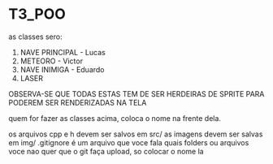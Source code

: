 # T3_POO

as classes sero:
1. NAVE PRINCIPAL - Lucas
2. METEORO		  - Victor
3. NAVE INIMIGA   - Eduardo
4. LASER

OBSERVA-SE QUE TODAS ESTAS TEM DE SER HERDEIRAS DE SPRITE PARA PODEREM SER RENDERIZADAS NA TELA

quem for fazer as classes acima, coloca o nome na frente dela.

os arquivos cpp e h devem ser salvos em src/
as imagens devem ser salvas em img/
.gitignore é um arquivo que voce fala quais folders ou arquivos voce nao quer que o git faça upload, so colocar o nome la
